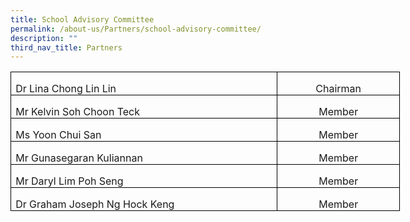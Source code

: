 ```yaml
---
title: School Advisory Committee
permalink: /about-us/Partners/school-advisory-committee/
description: ""
third_nav_title: Partners
---
```



<table class="MsoTableGrid" border="1" cellspacing="0" cellpadding="0" width="623" style="width:467.5pt;border-collapse:collapse;border:none;mso-border-alt:solid windowtext .5pt;
 mso-yfti-tbllook:1184;mso-padding-alt:0mm 5.4pt 0mm 5.4pt"><tbody><tr style="mso-yfti-irow:0;mso-yfti-firstrow:yes"><td width="434" valign="top" style="width:325.65pt;border:solid windowtext 1.0pt;
  mso-border-alt:solid windowtext .5pt;padding:0mm 5.4pt 0mm 5.4pt"><p class="MsoNormal" style="margin-bottom:0mm;line-height:normal">Dr Lina Chong Lin Lin</p></td><td width="189" valign="top" style="width:141.85pt;border:solid windowtext 1.0pt;
  border-left:none;mso-border-left-alt:solid windowtext .5pt;mso-border-alt:
  solid windowtext .5pt;padding:0mm 5.4pt 0mm 5.4pt"><p class="MsoNormal" align="center" style="margin-bottom:0mm;text-align:center;
  line-height:normal">Chairman</p></td></tr><tr style="mso-yfti-irow:1"><td width="434" valign="top" style="width:325.65pt;border:solid windowtext 1.0pt;
  border-top:none;mso-border-top-alt:solid windowtext .5pt;mso-border-alt:solid windowtext .5pt;
  padding:0mm 5.4pt 0mm 5.4pt"><p class="MsoNormal" style="margin-bottom:0mm;line-height:normal">Mr Kelvin Soh Choon Teck</p></td><td width="189" valign="top" style="width:141.85pt;border-top:none;border-left:
  none;border-bottom:solid windowtext 1.0pt;border-right:solid windowtext 1.0pt;
  mso-border-top-alt:solid windowtext .5pt;mso-border-left-alt:solid windowtext .5pt;
  mso-border-alt:solid windowtext .5pt;padding:0mm 5.4pt 0mm 5.4pt"><p class="MsoNormal" align="center" style="margin-bottom:0mm;text-align:center;
  line-height:normal">Member</p></td></tr><tr style="mso-yfti-irow:2"><td width="434" valign="top" style="width:325.65pt;border:solid windowtext 1.0pt;
  border-top:none;mso-border-top-alt:solid windowtext .5pt;mso-border-alt:solid windowtext .5pt;
  padding:0mm 5.4pt 0mm 5.4pt"><p class="MsoNormal" style="margin-bottom:0mm;line-height:normal">Ms Yoon Chui San</p></td><td width="189" valign="top" style="width:141.85pt;border-top:none;border-left:
  none;border-bottom:solid windowtext 1.0pt;border-right:solid windowtext 1.0pt;
  mso-border-top-alt:solid windowtext .5pt;mso-border-left-alt:solid windowtext .5pt;
  mso-border-alt:solid windowtext .5pt;padding:0mm 5.4pt 0mm 5.4pt"><p class="MsoNormal" align="center" style="margin-bottom:0mm;text-align:center;
  line-height:normal">Member</p></td></tr><tr style="mso-yfti-irow:3"><td width="434" valign="top" style="width:325.65pt;border:solid windowtext 1.0pt;
  border-top:none;mso-border-top-alt:solid windowtext .5pt;mso-border-alt:solid windowtext .5pt;
  padding:0mm 5.4pt 0mm 5.4pt"><p class="MsoNormal" style="margin-bottom:0mm;line-height:normal">Mr Gunasegaran Kuliannan</p></td><td width="189" valign="top" style="width:141.85pt;border-top:none;border-left:
  none;border-bottom:solid windowtext 1.0pt;border-right:solid windowtext 1.0pt;
  mso-border-top-alt:solid windowtext .5pt;mso-border-left-alt:solid windowtext .5pt;
  mso-border-alt:solid windowtext .5pt;padding:0mm 5.4pt 0mm 5.4pt"><p class="MsoNormal" align="center" style="margin-bottom:0mm;text-align:center;
  line-height:normal">Member</p></td></tr><tr style="mso-yfti-irow:4"><td width="434" valign="top" style="width:325.65pt;border:solid windowtext 1.0pt;
  border-top:none;mso-border-top-alt:solid windowtext .5pt;mso-border-alt:solid windowtext .5pt;
  padding:0mm 5.4pt 0mm 5.4pt"><p class="MsoNormal" style="margin-bottom:0mm;line-height:normal">Mr Daryl Lim Poh Seng</p></td><td width="189" valign="top" style="width:141.85pt;border-top:none;border-left:
  none;border-bottom:solid windowtext 1.0pt;border-right:solid windowtext 1.0pt;
  mso-border-top-alt:solid windowtext .5pt;mso-border-left-alt:solid windowtext .5pt;
  mso-border-alt:solid windowtext .5pt;padding:0mm 5.4pt 0mm 5.4pt"><p class="MsoNormal" align="center" style="margin-bottom:0mm;text-align:center;
  line-height:normal">Member</p></td></tr><tr style="mso-yfti-irow:5;mso-yfti-lastrow:yes"><td width="434" valign="top" style="width:325.65pt;border:solid windowtext 1.0pt;
  border-top:none;mso-border-top-alt:solid windowtext .5pt;mso-border-alt:solid windowtext .5pt;
  padding:0mm 5.4pt 0mm 5.4pt"><p class="MsoNormal" style="margin-bottom:0mm;line-height:normal">Dr Graham Joseph Ng Hock Keng</p></td><td width="189" valign="top" style="width:141.85pt;border-top:none;border-left:
  none;border-bottom:solid windowtext 1.0pt;border-right:solid windowtext 1.0pt;
  mso-border-top-alt:solid windowtext .5pt;mso-border-left-alt:solid windowtext .5pt;
  mso-border-alt:solid windowtext .5pt;padding:0mm 5.4pt 0mm 5.4pt"><p class="MsoNormal" align="center" style="margin-bottom:0mm;text-align:center;
  line-height:normal">Member</p></td></tr></tbody></table>		  
			